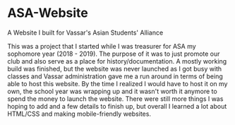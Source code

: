 # ASA-Website
A Website I built for Vassar's Asian Students' Alliance

This was a project that I started while I was treasurer for ASA my sophomore year (2018 - 2019). The purpose of it was to just promote our club and also serve as a place for history/documentation. A mostly working build was finished, but the website was never launched as I got busy with classes and Vassar administration gave me a run around in terms of being able to host this website. By the time I realized I would have to host it on my own, the school year was wrapping up and it wasn't worth it anymore to spend the money to launch the website. There were still more things I was hoping to add and a few details to finish up, but overall I learned a lot about HTML/CSS and making mobile-friendly websites. 
